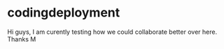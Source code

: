 # codingdeployment


Hi guys,
I am curently testing how we could collaborate better over here.
Thanks
M
